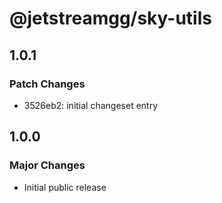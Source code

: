 # @jetstreamgg/sky-utils

## 1.0.1

### Patch Changes

- 3526eb2: initial changeset entry

## 1.0.0

### Major Changes

- Initial public release
